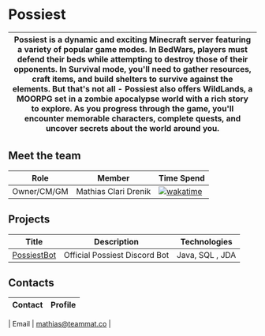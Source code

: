 # Possiest
|Possiest is a dynamic and exciting Minecraft server featuring a variety of popular game modes. In BedWars, players must defend their beds while attempting to destroy those of their opponents. In Survival mode, you'll need to gather resources, craft items, and build shelters to survive against the elements. But that's not all - Possiest also offers WildLands, a MOORPG set in a zombie apocalypse world with a rich story to explore. As you progress through the game, you'll encounter memorable characters, complete quests, and uncover secrets about the world around you.|
|----|

## Meet the team

| Role | Member | Time Spend |
|-----| ----- | -----------|
| Owner/CM/GM | Mathias Clari Drenik | [![wakatime](https://wakatime.com/badge/user/190d7e17-9dae-4f59-a20c-4d8593b186db.svg)](https://wakatime.com/@190d7e17-9dae-4f59-a20c-4d8593b186db) |



## Projects

| Title | Description  | Technologies |
| ----- | -----------  | ------------ |
| [PossiestBot](https://discord.possiest.com) | Official Possiest Discord Bot | Java, SQL , JDA |


## Contacts

| Contact | Profile |
| ------------ | ------- |

| Email | [mathias@teammat.co](mathias@teammat.co) |
